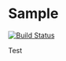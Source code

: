 # Sample

[![Build Status](https://travis-ci.org/parkashkmanwani/Sample.svg?branch=master)](https://travis-ci.org/parkashkmanwani/Sample)

Test
